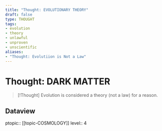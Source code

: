 ```yaml
---
title: "Thought: EVOLUTIONARY THEORY"
draft: false
type: THOUGHT
tags:
- evolution
- theory
- unlawful
- unproven
- unscientific
aliases:
- "Thought: Evolutiion is Not a Law"
---
```

# Thought: DARK MATTER
> [!Thought]
> Evolution is considered a theory (not a law) for a reason.

## Dataview
ptopic:: [[topic-COSMOLOGY]]
level:: 4